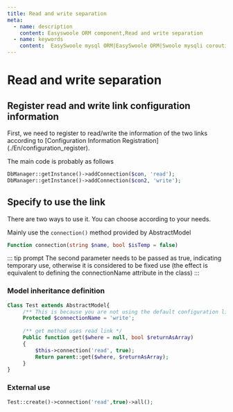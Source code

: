 ```yaml
---
title: Read and write separation
meta:
  - name: description
    content: Easyswoole ORM component,Read and write separation
  - name: keywords
    content:  EasySwoole mysql ORM|EasySwoole ORM|Swoole mysqli coroutine client|swoole ORM|swoole Read and write separation
---
```



# Read and write separation


## Register read and write link configuration information

First, we need to register to read/write the information of the two links according to [Configuration Information Registration] (./En/configuration_register).

The main code is probably as follows

```php
DbManager::getInstance()->addConnection($con, 'read');
DbManager::getInstance()->addConnection($con2, 'write');
```

## Specify to use the link

There are two ways to use it. You can choose according to your needs.

Mainly use the `connection()` method provided by AbstractModel

```php
Function connection(string $name, bool $isTemp = false)
```

::: tip prompt
The second parameter needs to be passed as true, indicating temporary use, otherwise it is considered to be fixed use (the effect is equivalent to defining the connectionName attribute in the class)
:::

### Model inheritance definition

```php
Class Test extends AbstractModel{
     /** This is because you are not using the default configuration link name, so you need to specify */
     Protected $connectionName = 'write';
    
     /** get method uses read link */
     Public function get($where = null, bool $returnAsArray)
     {
         $this->connection('read', true);
         Return parent::get($where, $returnAsArray);
     }
}
```

### External use

```php
Test::create()->connection('read',true)->all();
```
